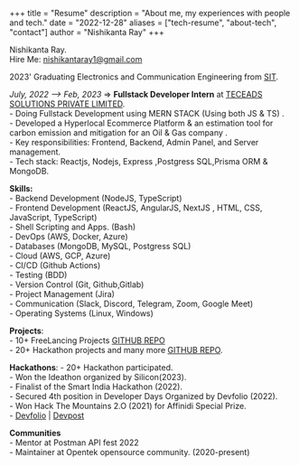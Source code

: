 +++
title = "Resume"
description = "About me, my experiences with people and tech."
date = "2022-12-28"
aliases = ["tech-resume", "about-tech", "contact"]
author = "Nishikanta Ray"
+++

Nishikanta Ray.  
Hire Me: nishikantaray1@gmail.com  

2023' Graduating Electronics and Communication Engineering from [SIT](https://silicon.ac.in).  


<em>July, 2022 --> Feb, 2023 </em>=> <strong>Fullstack Developer Intern</strong> at [TECEADS SOLUTIONS PRIVATE LIMITED](https://www.teceads.com/).  
    - Doing Fullstack Development using MERN STACK (Using both JS & TS) .  
    - Developed a Hyperlocal Ecommerce Platform & an estimation tool for carbon emission and mitigation for an Oil & Gas company .  
    - Key responsibilities: Frontend, Backend, Admin Panel, and Server management.  
    - Tech stack: Reactjs, Nodejs, Express ,Postgress SQL,Prisma ORM & MongoDB.  

<strong>Skills:</strong>  
    - Backend Development (NodeJS, TypeScript)  
    - Frontend Development (ReactJS, AngularJS, NextJS , HTML, CSS, JavaScript, TypeScript)  
    - Shell Scripting and Apps. (Bash)  
    - DevOps (AWS, Docker, Azure)   
    - Databases (MongoDB, MySQL, Postgress SQL)  
    - Cloud (AWS, GCP, Azure)  
    - CI/CD (Github Actions)  
    - Testing (BDD)  
    - Version Control (Git, Github,Gitlab)  
    - Project Management (Jira)  
    - Communication (Slack, Discord, Telegram, Zoom, Google Meet)  
    - Operating Systems (Linux, Windows)  

<strong>Projects</strong>:  
    - 10+ FreeLancing Projects [GITHUB REPO](https://github.com/NishikantaRay)   
    - 20+ Hackathon projects and many more [GITHUB REPO](https://github.com/NishikantaRay).

<strong>Hackathons</strong>:
    - 20+ Hackathon participated.  
    - Won the Ideathon organized by Silicon(2023).  
    - Finalist of the Smart India Hackathon (2022).  
    - Secured 4th position in Developer Days Organized by Devfolio (2022).   
    - Won Hack The Mountains 2.O (2021) for Affinidi Special Prize.  
    - [Devfolio](https://devfolio.co/@NishikantaRay) | [Devpost](https://devpost.com/nishikantaray1)

<strong>Communities</strong>  
    - Mentor at Postman API fest 2022  
    - Maintainer at Opentek opensource community. (2020-present)  
